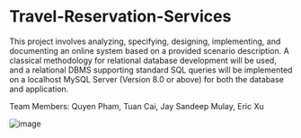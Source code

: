 # Travel-Reservation-Services

This project involves analyzing, specifying, designing, implementing, and documenting an online system based on a provided scenario description. A classical methodology for relational database development will be used, and a relational DBMS supporting standard SQL queries will be implemented on a localhost MySQL Server (Version 8.0 or above) for both the database and application.

Team Members: Quyen Pham, Tuan Cai, Jay Sandeep Mulay, Eric Xu

![image](https://user-images.githubusercontent.com/71043752/236037348-83d1db79-5c3b-430e-9199-9719abde37e8.png)

